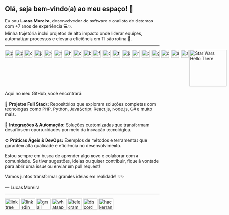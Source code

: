 <h2 align="left">Olá, seja bem-vindo(a) ao meu espaço! 👋</h2>

<p align="left">
  Eu sou <strong>Lucas Moreira</strong>, desenvolvedor de software e analista de sistemas com +7 anos de experiência 💻✨.<br />
  Minha trajetória inclui projetos de alto impacto onde liderar equipes, automatizar processos e elevar a eficiência em TI são rotina 🚀.
</p>

<hr />

<!-- Container Flex: Ícones (esq.) + GIF (dir.) -->
<div style="
  display: flex;
  align-items: flex-start;          /* Alinha TOPO de ambos */
  justify-content: space-between;   /* Distância máxima entre eles */
  margin-bottom: 10px;              /* Espaço abaixo do bloco */
">

  <!-- ÍCONES À ESQUERDA -->
  <div style="white-space: nowrap;">
    <img src="https://cdn.jsdelivr.net/gh/devicons/devicon/icons/php/php-original.svg" alt="php" style="height:25px; margin-right:3px;" />
    <img src="https://cdn.jsdelivr.net/gh/devicons/devicon/icons/python/python-original.svg" alt="python" style="height:25px; margin-right:3px;" />
    <img src="https://cdn.jsdelivr.net/gh/devicons/devicon/icons/csharp/csharp-original.svg" alt="csharp" style="height:25px; margin-right:3px;" />
    <img src="https://cdn.jsdelivr.net/gh/devicons/devicon/icons/javascript/javascript-original.svg" alt="javascript" style="height:25px; margin-right:3px;" />
    <img src="https://cdn.jsdelivr.net/gh/devicons/devicon/icons/react/react-original.svg" alt="react" style="height:25px; margin-right:3px;" />
    <img src="https://cdn.jsdelivr.net/gh/devicons/devicon/icons/nodejs/nodejs-original.svg" alt="nodejs" style="height:25px; margin-right:3px;" />
    <img src="https://cdn.jsdelivr.net/gh/devicons/devicon/icons/html5/html5-original.svg" alt="html5" style="height:25px; margin-right:3px;" />
    <img src="https://cdn.jsdelivr.net/gh/devicons/devicon/icons/css3/css3-original.svg" alt="css3" style="height:25px; margin-right:3px;" />
    <img src="https://cdn.jsdelivr.net/gh/devicons/devicon/icons/bootstrap/bootstrap-original.svg" alt="bootstrap" style="height:25px; margin-right:3px;" />
    <img src="https://cdn.jsdelivr.net/gh/devicons/devicon/icons/flask/flask-original.svg" alt="flask" style="height:25px; margin-right:3px;" />
    <img src="https://cdn.jsdelivr.net/gh/devicons/devicon/icons/dotnetcore/dotnetcore-original.svg" alt="dotnetcore" style="height:25px; margin-right:3px;" />
    <img src="https://cdn.jsdelivr.net/gh/devicons/devicon/icons/typescript/typescript-original.svg" alt="typescript" style="height:25px; margin-right:3px;" />
    <img src="https://cdn.jsdelivr.net/gh/devicons/devicon/icons/java/java-original.svg" alt="java" style="height:25px; margin-right:3px;" />
    <img src="https://cdn.jsdelivr.net/gh/devicons/devicon/icons/mysql/mysql-original.svg" alt="mysql" style="height:25px; margin-right:3px;" />
    <img src="https://cdn.jsdelivr.net/gh/devicons/devicon/icons/postgresql/postgresql-original.svg" alt="postgresql" style="height:25px; margin-right:3px;" />
    <img src="https://cdn.jsdelivr.net/gh/devicons/devicon/icons/git/git-original.svg" alt="git" style="height:25px; margin-right:3px;" />
    <img src="https://cdn.jsdelivr.net/gh/devicons/devicon/icons/docker/docker-original.svg" alt="docker" style="height:25px; margin-right:3px;" />
    <img src="https://cdn.jsdelivr.net/gh/devicons/devicon/icons/amazonwebservices/amazonwebservices-line-wordmark.svg" alt="aws" style="height:25px; margin-right:3px;" />
    <img src="https://cdn.jsdelivr.net/gh/devicons/devicon/icons/azure/azure-original.svg" alt="azure" style="height:25px; margin-right:3px;" />
  </div>

  <!-- GIF À DIREITA -->
  <div>
    <img 
      src="https://media1.tenor.com/m/0Akz_GWDQyQAAAAC/star-wars-hello-there.gif"
      alt="Star Wars Hello There"
      style="height:120px;"
    />
  </div>
</div>

<p align="left">
  Aqui no meu GitHub, você encontrará:<br /><br />
  🚀 <strong>Projetos Full Stack:</strong> Repositórios que exploram soluções completas com tecnologias como PHP, Python, JavaScript, React.js, Node.js, C# e muito mais.<br /><br />
  🔌 <strong>Integrações & Automação:</strong> Soluções customizadas que transformam desafios em oportunidades por meio da inovação tecnológica.<br /><br />
  ⚙️ <strong>Práticas Ágeis & DevOps:</strong> Exemplos de métodos e ferramentas que garantem alta qualidade e eficiência no desenvolvimento.<br /><br />
  Estou sempre em busca de aprender algo novo e colaborar com a comunidade. Se tiver sugestões, ideias ou quiser contribuir, fique à vontade para abrir uma issue ou enviar um pull request!<br /><br />
  Vamos juntos transformar grandes ideias em realidade! 💡✨<br /><br />
  — Lucas Moreira
</p>

<hr />

<!-- LINKS DE CONTATO -->
<div align="left">
  <a href="https://linktr.ee/seudomain">
    <img src="https://raw.githubusercontent.com/maurodesouza/profile-readme-generator/master/src/assets/icons/social/linktree/default.svg" width="47" height="35" alt="linktree logo" />
  </a>
  <a href="https://www.linkedin.com/in/lucasabmoreira/">
    <img src="https://raw.githubusercontent.com/maurodesouza/profile-readme-generator/master/src/assets/icons/social/linkedin/default.svg" width="47" height="35" alt="linkedin logo" />
  </a>
  <a href="mailto:lucasabmoreira@gmail.com">
    <img src="https://raw.githubusercontent.com/maurodesouza/profile-readme-generator/master/src/assets/icons/social/gmail/default.svg" width="47" height="35" alt="gmail logo" />
  </a>
  <a href="https://wa.me/5521996582217">
    <img src="https://raw.githubusercontent.com/maurodesouza/profile-readme-generator/master/src/assets/icons/social/whatsapp/default.svg" width="47" height="35" alt="whatsapp logo" />
  </a>
  <a href="https://t.me/yourtelegramusername">
    <img src="https://raw.githubusercontent.com/maurodesouza/profile-readme-generator/master/src/assets/icons/social/telegram/default.svg" width="47" height="35" alt="telegram logo" />
  </a>
  <a href="https://discordapp.com/users/yourdiscordid">
    <img src="https://raw.githubusercontent.com/maurodesouza/profile-readme-generator/master/src/assets/icons/social/discord/default.svg" width="47" height="35" alt="discord logo" />
  </a>
  <a href="https://www.hackerrank.com/yourusername">
    <img src="https://raw.githubusercontent.com/maurodesouza/profile-readme-generator/master/src/assets/icons/social/hackerrank/default.svg" width="47" height="35" alt="hackerrank logo" />
  </a>
</div>
